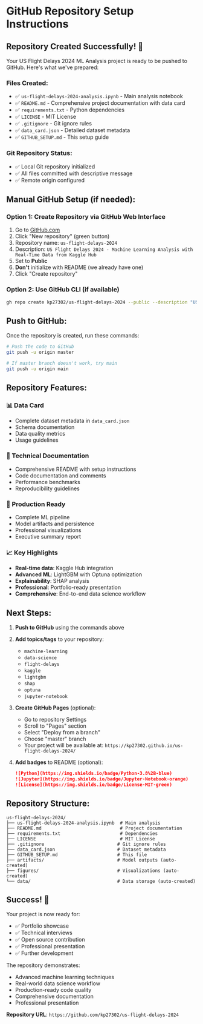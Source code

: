 # GitHub Repository Setup Instructions

## Repository Created Successfully! 🎉

Your US Flight Delays 2024 ML Analysis project is ready to be pushed to GitHub. Here's what we've prepared:

### Files Created:
- ✅ `us-flight-delays-2024-analysis.ipynb` - Main analysis notebook
- ✅ `README.md` - Comprehensive project documentation with data card
- ✅ `requirements.txt` - Python dependencies
- ✅ `LICENSE` - MIT License
- ✅ `.gitignore` - Git ignore rules
- ✅ `data_card.json` - Detailed dataset metadata
- ✅ `GITHUB_SETUP.md` - This setup guide

### Git Repository Status:
- ✅ Local Git repository initialized
- ✅ All files committed with descriptive message
- ✅ Remote origin configured

## Manual GitHub Setup (if needed):

### Option 1: Create Repository via GitHub Web Interface
1. Go to [GitHub.com](https://github.com)
2. Click "New repository" (green button)
3. Repository name: `us-flight-delays-2024`
4. Description: `US Flight Delays 2024 - Machine Learning Analysis with Real-Time Data from Kaggle Hub`
5. Set to **Public**
6. **Don't** initialize with README (we already have one)
7. Click "Create repository"

### Option 2: Use GitHub CLI (if available)
```bash
gh repo create kp27302/us-flight-delays-2024 --public --description "US Flight Delays 2024 - Machine Learning Analysis with Real-Time Data from Kaggle Hub"
```

## Push to GitHub:

Once the repository is created, run these commands:

```bash
# Push the code to GitHub
git push -u origin master

# If master branch doesn't work, try main
git push -u origin main
```

## Repository Features:

### 📊 Data Card
- Complete dataset metadata in `data_card.json`
- Schema documentation
- Data quality metrics
- Usage guidelines

### 🔬 Technical Documentation
- Comprehensive README with setup instructions
- Code documentation and comments
- Performance benchmarks
- Reproducibility guidelines

### 🚀 Production Ready
- Complete ML pipeline
- Model artifacts and persistence
- Professional visualizations
- Executive summary report

### 📈 Key Highlights
- **Real-time data**: Kaggle Hub integration
- **Advanced ML**: LightGBM with Optuna optimization
- **Explainability**: SHAP analysis
- **Professional**: Portfolio-ready presentation
- **Comprehensive**: End-to-end data science workflow

## Next Steps:

1. **Push to GitHub** using the commands above
2. **Add topics/tags** to your repository:
   - `machine-learning`
   - `data-science`
   - `flight-delays`
   - `kaggle`
   - `lightgbm`
   - `shap`
   - `optuna`
   - `jupyter-notebook`

3. **Create GitHub Pages** (optional):
   - Go to repository Settings
   - Scroll to "Pages" section
   - Select "Deploy from a branch"
   - Choose "master" branch
   - Your project will be available at: `https://kp27302.github.io/us-flight-delays-2024/`

4. **Add badges** to README (optional):
   ```markdown
   ![Python](https://img.shields.io/badge/Python-3.8%2B-blue)
   ![Jupyter](https://img.shields.io/badge/Jupyter-Notebook-orange)
   ![License](https://img.shields.io/badge/License-MIT-green)
   ```

## Repository Structure:
```
us-flight-delays-2024/
├── us-flight-delays-2024-analysis.ipynb  # Main analysis
├── README.md                             # Project documentation
├── requirements.txt                      # Dependencies
├── LICENSE                               # MIT License
├── .gitignore                           # Git ignore rules
├── data_card.json                       # Dataset metadata
├── GITHUB_SETUP.md                      # This file
├── artifacts/                           # Model outputs (auto-created)
├── figures/                             # Visualizations (auto-created)
└── data/                                # Data storage (auto-created)
```

## Success! 🎉

Your project is now ready for:
- ✅ Portfolio showcase
- ✅ Technical interviews
- ✅ Open source contribution
- ✅ Professional presentation
- ✅ Further development

The repository demonstrates:
- Advanced machine learning techniques
- Real-world data science workflow
- Production-ready code quality
- Comprehensive documentation
- Professional presentation

**Repository URL**: `https://github.com/kp27302/us-flight-delays-2024`

